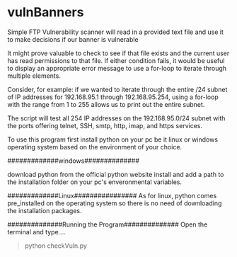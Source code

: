 # vulnBanners

Simple FTP Vulnerability scanner will read in a provided text file and use it to make
decisions if our banner is vulnerable

It might prove valuable to check to see if
that file exists and the current user has read permissions to that file. If either
condition fails, it would be useful to display an appropriate error message to use a for-loop
to iterate through multiple elements. 

Consider, for example: if we wanted to
iterate through the entire /24 subnet of IP addresses for 192.168.95.1 through
192.168.95.254, using a for-loop with the range from 1 to 255 allows us to
print out the entire subnet.

The script will test all 254 IP addresses on the 192.168.95.0/24 subnet with the ports offering telnet, SSH, smtp, http,
imap, and https services.

To use this program first install python on your pc be it linux or windows operating system based on the environment of your choice.

#############windows##############

download python from the official python website install and add a path to the installation folder on your pc's enveronmental variables.

#############Linux################
As for linux, python comes pre_installed on the operating system so there is no need of downloading the installation packages.

##############Running the Program##############
Open the terminal and type....
> python checkVuln.py
